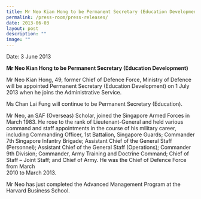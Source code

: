 ```yaml
---
title: Mr Neo Kian Hong to be Permanent Secretary (Education Development)
permalink: /press-room/press-releases/
date: 2013-06-03
layout: post
description: ""
image: ""
---
```


Date: 3 June 2013

**Mr Neo Kian Hong to be Permanent Secretary (Education Development)**

Mr Neo Kian Hong, 49, former Chief of Defence Force, Ministry of Defence will be appointed Permanent Secretary (Education Development) on 1 July 2013 when he joins the Administrative Service.  
  
Ms Chan Lai Fung will continue to be Permanent Secretary (Education).  
  
Mr Neo, an SAF (Overseas) Scholar, joined the Singapore Armed Forces in March 1983. He rose to the rank of Lieutenant-General and held various command and staff appointments in the course of his military career, including Commanding Officer, 1st Battalion, Singapore Guards; Commander 7th Singapore Infantry Brigade; Assistant Chief of the General Staff (Personnel); Assistant Chief of the General Staff (Operations); Commander 9th Division; Commander, Army Training and Doctrine Command; Chief of Staff – Joint Staff; and Chief of Army. He was the Chief of Defence Force from March  
2010 to March 2013.   
  
Mr Neo has just completed the Advanced Management Program at the Harvard Business School.